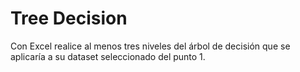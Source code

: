 # Tree Decision

Con Excel realice al menos tres niveles del árbol de decisión que se aplicaría a su dataset seleccionado del punto 1.
